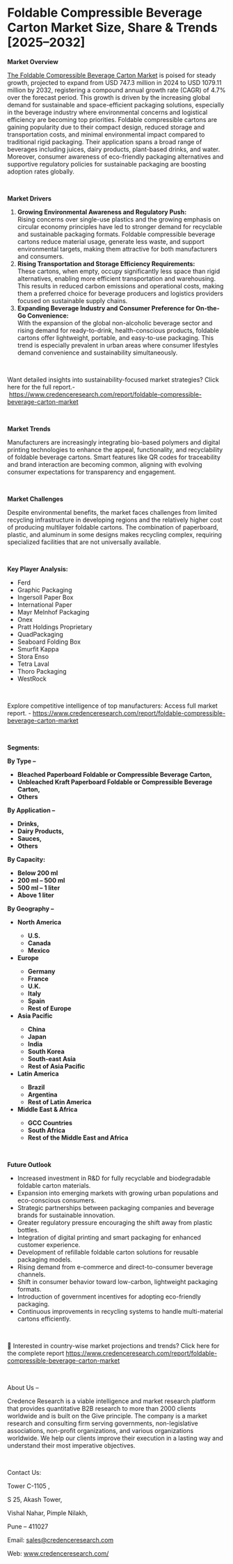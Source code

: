 # Foldable Compressible Beverage Carton Market Size, Share & Trends [2025–2032]


<p><strong>Market Overview</strong></p>
<p><a href="https://www.credenceresearch.com/report/foldable-compressible-beverage-carton-market">The Foldable Compressible Beverage Carton Market</a> is poised for steady growth, projected to expand from USD 747.3 million in 2024 to USD 1079.11 million by 2032, registering a compound annual growth rate (CAGR) of 4.7% over the forecast period. This growth is driven by the increasing global demand for sustainable and space-efficient packaging solutions, especially in the beverage industry where environmental concerns and logistical efficiency are becoming top priorities. Foldable compressible cartons are gaining popularity due to their compact design, reduced storage and transportation costs, and minimal environmental impact compared to traditional rigid packaging. Their application spans a broad range of beverages including juices, dairy products, plant-based drinks, and water. Moreover, consumer awareness of eco-friendly packaging alternatives and supportive regulatory policies for sustainable packaging are boosting adoption rates globally.</p>
<p><strong>&nbsp;</strong></p>
<p><strong>Market Drivers</strong></p>
<ol>
<li><strong> Growing Environmental Awareness and Regulatory Push:</strong><br /> Rising concerns over single-use plastics and the growing emphasis on circular economy principles have led to stronger demand for recyclable and sustainable packaging formats. Foldable compressible beverage cartons reduce material usage, generate less waste, and support environmental targets, making them attractive for both manufacturers and consumers.</li>
<li><strong> Rising Transportation and Storage Efficiency Requirements:</strong><br /> These cartons, when empty, occupy significantly less space than rigid alternatives, enabling more efficient transportation and warehousing. This results in reduced carbon emissions and operational costs, making them a preferred choice for beverage producers and logistics providers focused on sustainable supply chains.</li>
<li><strong> Expanding Beverage Industry and Consumer Preference for On-the-Go Convenience:</strong><br /> With the expansion of the global non-alcoholic beverage sector and rising demand for ready-to-drink, health-conscious products, foldable cartons offer lightweight, portable, and easy-to-use packaging. This trend is especially prevalent in urban areas where consumer lifestyles demand convenience and sustainability simultaneously.</li>
</ol>
<p>&nbsp;</p>
<p>Want detailed insights into sustainability-focused market strategies? Click here for the full report.-&nbsp; &nbsp;<a href="https://www.credenceresearch.com/report/foldable-compressible-beverage-carton-market">https://www.credenceresearch.com/report/foldable-compressible-beverage-carton-market</a></p>
<p>&nbsp;</p>
<p><strong>Market Trends</strong></p>
<p>Manufacturers are increasingly integrating bio-based polymers and digital printing technologies to enhance the appeal, functionality, and recyclability of foldable beverage cartons. Smart features like QR codes for traceability and brand interaction are becoming common, aligning with evolving consumer expectations for transparency and engagement.</p>
<p><strong>&nbsp;</strong></p>
<p><strong>Market Challenges</strong></p>
<p>Despite environmental benefits, the market faces challenges from limited recycling infrastructure in developing regions and the relatively higher cost of producing multilayer foldable cartons. The combination of paperboard, plastic, and aluminum in some designs makes recycling complex, requiring specialized facilities that are not universally available.</p>
<p><strong>&nbsp;</strong></p>
<p><strong>Key Player Analysis:</strong></p>
<ul>
<li>Ferd</li>
<li>Graphic Packaging</li>
<li>Ingersoll Paper Box</li>
<li>International Paper</li>
<li>Mayr Melnhof Packaging</li>
<li>Onex</li>
<li>Pratt Holdings Proprietary</li>
<li>QuadPackaging</li>
<li>Seaboard Folding Box</li>
<li>Smurfit Kappa</li>
<li>Stora Enso</li>
<li>Tetra Laval</li>
<li>Thoro Packaging</li>
<li>WestRock</li>
</ul>
<p>&nbsp;</p>
<p>Explore competitive intelligence of top manufacturers: Access full market report. - <a href="https://www.credenceresearch.com/report/foldable-compressible-beverage-carton-market">https://www.credenceresearch.com/report/foldable-compressible-beverage-carton-market</a></p>
<p>&nbsp;</p>
<p><strong>Segments:</strong></p>
<p><strong>By Type &ndash;</strong></p>
<ul>
<li><strong>Bleached Paperboard Foldable or Compressible Beverage Carton,</strong></li>
<li><strong>Unbleached Kraft Paperboard Foldable or Compressible Beverage Carton,</strong></li>
<li><strong>Others</strong></li>
</ul>
<p><strong>By Application &ndash;</strong></p>
<ul>
<li><strong>Drinks,</strong></li>
<li><strong>Dairy Products,</strong></li>
<li><strong>Sauces,</strong></li>
<li><strong>Others</strong></li>
</ul>
<p><strong>By Capacity:</strong></p>
<ul>
<li><strong>Below 200 ml</strong></li>
<li><strong>200 ml &ndash; 500 ml</strong></li>
<li><strong>500 ml &ndash; 1 liter</strong></li>
<li><strong>Above 1 liter</strong></li>
</ul>
<p><strong>By Geography &ndash;</strong></p>
<ul>
<li><strong>North America</strong></li>
<ul>
<li><strong>U.S.</strong></li>
<li><strong>Canada</strong></li>
<li><strong>Mexico</strong></li>
</ul>
<li><strong>Europe</strong></li>
<ul>
<li><strong>Germany</strong></li>
<li><strong>France</strong></li>
<li><strong>U.K.</strong></li>
<li><strong>Italy</strong></li>
<li><strong>Spain</strong></li>
<li><strong>Rest of Europe</strong></li>
</ul>
<li><strong>Asia Pacific</strong></li>
<ul>
<li><strong>China</strong></li>
<li><strong>Japan</strong></li>
<li><strong>India</strong></li>
<li><strong>South Korea</strong></li>
<li><strong>South-east Asia</strong></li>
<li><strong>Rest of Asia Pacific</strong></li>
</ul>
<li><strong>Latin America</strong></li>
<ul>
<li><strong>Brazil</strong></li>
<li><strong>Argentina</strong></li>
<li><strong>Rest of Latin America</strong></li>
</ul>
<li><strong>Middle East &amp; Africa</strong></li>
<ul>
<li><strong>GCC Countries</strong></li>
<li><strong>South Africa</strong></li>
<li><strong>Rest of the Middle East and Africa</strong></li>
</ul>
</ul>
<p><strong>&nbsp;</strong></p>
<p><strong>Future Outlook </strong></p>
<ul>
<li>Increased investment in R&amp;D for fully recyclable and biodegradable foldable carton materials.</li>
<li>Expansion into emerging markets with growing urban populations and eco-conscious consumers.</li>
<li>Strategic partnerships between packaging companies and beverage brands for sustainable innovation.</li>
<li>Greater regulatory pressure encouraging the shift away from plastic bottles.</li>
<li>Integration of digital printing and smart packaging for enhanced customer experience.</li>
<li>Development of refillable foldable carton solutions for reusable packaging models.</li>
<li>Rising demand from e-commerce and direct-to-consumer beverage channels.</li>
<li>Shift in consumer behavior toward low-carbon, lightweight packaging formats.</li>
<li>Introduction of government incentives for adopting eco-friendly packaging.</li>
<li>Continuous improvements in recycling systems to handle multi-material cartons efficiently.</li>
</ul>
<p>&nbsp;</p>
<p>📌 Interested in country-wise market projections and trends? Click here for the complete report <a href="https://www.credenceresearch.com/report/foldable-compressible-beverage-carton-market">https://www.credenceresearch.com/report/foldable-compressible-beverage-carton-market</a></p>
<p>&nbsp;</p>
<p>About Us &ndash;</p>
<p>Credence Research is a viable intelligence and market research platform that provides quantitative B2B research to more than 2000 clients worldwide and is built on the Give principle. The company is a market research and consulting firm serving governments, non-legislative associations, non-profit organizations, and various organizations worldwide. We help our clients improve their execution in a lasting way and understand their most imperative objectives.</p>
<p>&nbsp;</p>
<p>Contact Us:</p>
<p>Tower C-1105 ,</p>
<p>S 25, Akash Tower,</p>
<p>Vishal Nahar, Pimple Nilakh,</p>
<p>Pune &ndash; 411027</p>
<p>Email: <a href="mailto:sales@credenceresearch.com">sales@credenceresearch.com</a></p>
<p>Web: <a href="http://www.credenceresearch.com/">www.credenceresearch.com/</a></p>
